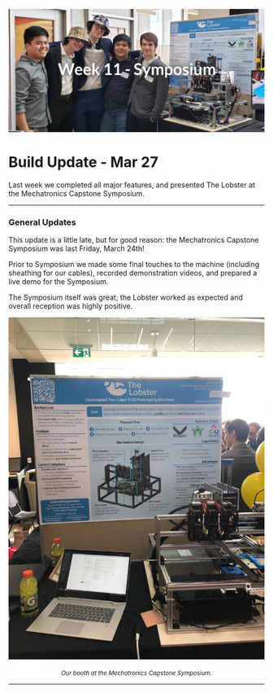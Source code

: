 ![image](/blog_images/11_mar24/mar24_header.png)

# Build Update - Mar 27

Last week we completed all major features, and presented The Lobster at the Mechatronics Capstone Symposium.

<hr>

### General Updates

This update is a little late, but for good reason: the Mechatronics Capstone Symposium was last Friday, March 24th!

Prior to Symposium we made some final touches to the machine (including sheathing for our cables), recorded demonstration videos, and prepared a live demo for the Symposium.

The Symposium itself was great; the Lobster worked as expected and overall reception was highly positive.

![image](/blog_images/11_mar24/symposium_setup.jpg)

<center><i><small>Our booth at the Mechatronics Capstone Symposium.</small></i></center>

<hr>

<!--
### Mechanical Updates

<hr>

### Software/Firmware Updates

<hr>

### Electrical Updates

<hr>
-->
